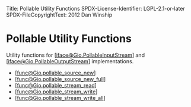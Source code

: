 Title: Pollable Utility Functions
SPDX-License-Identifier: LGPL-2.1-or-later
SPDX-FileCopyrightText: 2012 Dan Winship

# Pollable Utility Functions

Utility functions for [iface@Gio.PollableInputStream] and
[iface@Gio.PollableOutputStream] implementations.

 * [func@Gio.pollable_source_new]
 * [func@Gio.pollable_source_new_full]
 * [func@Gio.pollable_stream_read]
 * [func@Gio.pollable_stream_write]
 * [func@Gio.pollable_stream_write_all]

